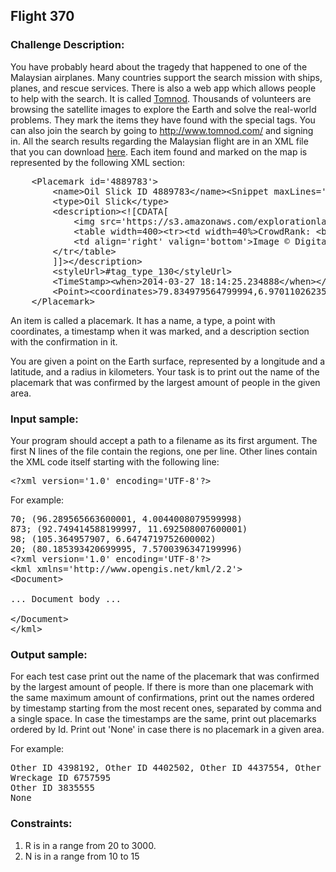 <h2>Flight 370</h2>

<h3>Challenge Description:</h3>
<p>
    You have probably heard about the tragedy that happened to one of the Malaysian airplanes. Many countries support
    the search mission with ships, planes, and rescue services. There is also a web app which allows people to help with
    the search. It is called <a href="http://www.tomnod.com/nod/">Tomnod</a>. Thousands of volunteers are browsing the
    satellite images to explore the Earth and solve the real-world problems. They mark the items they have found with
    the special tags. You can also join the search by going to <a href="http://www.tomnod.com/">http://www.tomnod.com/</a>
    and signing in. All the search results regarding the Malaysian flight are in an XML file that you can download
<a href="assets/malaysiaairsar2014_crowdrank.kmz">here</a>. Each item found
    and marked on the map is represented by the following XML section:
</p>
<pre class="description-input-output">    &lt;Placemark id=&apos;4889783&apos;&gt;
        &lt;name&gt;Oil Slick ID 4889783&lt;/name&gt;&lt;Snippet maxLines=&apos;0&apos;&gt;&lt;/Snippet&gt;
        &lt;type&gt;Oil Slick&lt;/type&gt;
        &lt;description&gt;&lt;![CDATA[
            &lt;img src=&apos;https://s3.amazonaws.com/explorationlab/chips/08458a6f42a780af66c05d0ef1385558.jpg&apos; height=400 width=400&gt;&lt;br/&gt;
            &lt;table width=400&gt;&lt;tr&gt;&lt;td width=40%&gt;CrowdRank: &lt;b&gt;100%&lt;/b&gt;&lt;br/&gt;Confirmation: &lt;b&gt;2&lt;/b&gt; people&lt;br/&gt;
            &lt;td align=&apos;right&apos; valign=&apos;bottom&apos;&gt;Image &#xA9; DigitalGlobe 2014&lt;br&gt;&lt;br&gt;&lt;a href=&apos;http://tomnod.com/nod/challenge/mh370_indian_ocean/map/983378&apos;&gt;See this point on &lt;img src=&apos;http://www.tomnod.com/nod/images/logo_small.png&apos; width=100&gt;&lt;/a&gt;
        &lt;/tr&lt;/table&gt;
        ]]&gt;&lt;/description&gt;
        &lt;styleUrl&gt;#tag_type_130&lt;/styleUrl&gt;
        &lt;TimeStamp&gt;&lt;when&gt;2014-03-27 18:14:25.234888&lt;/when&gt;&lt;/TimeStamp&gt;
        &lt;Point&gt;&lt;coordinates&gt;79.834979564799994,6.97011026235&lt;/coordinates&gt;&lt;/Point&gt;
    &lt;/Placemark&gt;</pre>
<p>
    An item is called a placemark. It has a name, a type, a point with coordinates, a timestamp when it was marked, and
    a description section with the confirmation in it.
</p>
<p>
    You are given a point on the Earth surface, represented by a longitude and a latitude, and a radius in kilometers.
    Your task is to print out the name of the placemark that was confirmed by the largest amount of people in the given
    area.
</p>

<h3>Input sample:</h3>
<p>
    Your program should accept a path to a filename as its first argument. The first N lines of the file contain
    the regions, one per line. Other lines contain the XML code itself starting with the following line:
</p>
<pre>&lt;?xml version=&apos;1.0&apos; encoding=&apos;UTF-8&apos;?&gt;</pre>
<p>
    For example:
</p>

<pre class="description-input-output">70; (96.289565663600001, 4.0044008079599998)
873; (92.749414588199997, 11.692508007600001)
98; (105.364957907, 6.6474719752600002)
20; (80.185393420699995, 7.5700396347199996)
&lt;?xml version=&apos;1.0&apos; encoding=&apos;UTF-8&apos;?&gt;
&lt;kml xmlns=&apos;http://www.opengis.net/kml/2.2&apos;&gt;
&lt;Document&gt;

... Document body ...

&lt;/Document&gt;
&lt;/kml&gt;</pre>

<h3>Output sample:</h3>
<p>
    For each test case print out the name of the placemark that was confirmed by the largest amount of people. If there
    is more than one placemark with the same maximum amount of confirmations, print out the names ordered by timestamp
    starting from the most recent ones, separated by comma and a single space. In case the timestamps are the same,
    print out placemarks ordered by Id. Print out &apos;None&apos; in case there is no placemark in a given area.
</p>
<p>
    For example:
</p>

<pre class="description-input-output">Other ID 4398192, Other ID 4402502, Other ID 4437554, Other ID 4437645, Oil Slick ID 4519894
Wreckage ID 6757595
Other ID 3835555
None</pre>

<h3>Constraints:</h3>
<ol>
<li>R is in a range from 20 to 3000.</li>
<li>N is in a range from 10 to 15</li>
</ol>
